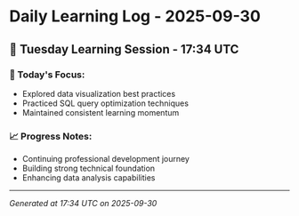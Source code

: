 # Daily Learning Log - 2025-09-30

## 📅 Tuesday Learning Session - 17:34 UTC

### 🎯 Today's Focus:
- Explored data visualization best practices
- Practiced SQL query optimization techniques
- Maintained consistent learning momentum

### 📈 Progress Notes:
- Continuing professional development journey
- Building strong technical foundation
- Enhancing data analysis capabilities

---
*Generated at 17:34 UTC on 2025-09-30*
